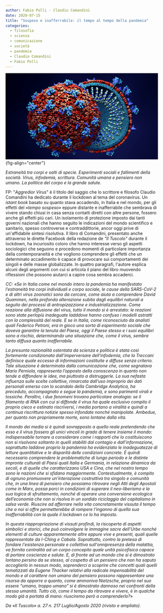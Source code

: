 ```yaml
---
author: Fabio Polli - Claudio Comandini
date: 2020-07-15
title: "Sospeso e inafferrabile: il tempo al tempo della pandemia"
categories:
  - filosofia
  - scienza
  - comunicazione
  - società
  - pandemia
  - Claudio Comandini
  - Fabio Polli
---
```


![](images/coronavirus-2.jpg){fig-align="center"}

*Estraneità tra corpi e salti di specie. Esperimenti sociali e fallimenti della società. Virus, infodemia, scrittura. Comunità umana e pensiero non umano. La politica del corpo e la grande salute.*

FP: "*Aggredior Virus*" è il titolo del saggio che lo scrittore e filosofo Claudio Comandini ha dedicato durante il lockdown al tema del coronavirus. Un *istant book* basato su quanto stava accadendo, in Italia e nel mondo, per gli effetti del *«tempo sospeso»* eppure distante e inafferrabile che sembrava di vivere stando chiusi in casa senza contatti diretti con altre persone, fossero anche gli effetti più cari. Un isolamento di protezione imposto dai tanti governi nazionali che hanno seguito le indicazioni del mondo scientifico e sanitario, spesso controverse e contraddittorie, ancor oggi prive di un'affidabile sintesi risolutiva. Il libro di Comandini, presentato anche attraverso le dirette Facebook della redazione de *"Il Tuscolo"* durante il lockdown, ha incuriosito coloro che hanno interesse verso gli aspetti sociologici che seguono e procedono momenti di particolare importanza della contemporaneità e che vogliono comprendere gli effetti che un determinato accadimento è capace di provocare sui comportamenti dei singoli e delle masse globalizzate. In quattro paragrafi, l'autore esplica alcuni degli argomenti con cui si articola il piano del libro muovendo riflessioni che possono aiutarci a capire cosa sembra accaderci.

*CC: «Se in Italia come nel mondo intero la pandemia ha manifestato l’estraneità tra corpi individuali e corpo sociale, le cause della SARS-CoV-2 e di altri virus zoonotici sono da cercare, come aiuta a comprendere David Quammen, nella profonda alterazione subita dagli equilibri naturali a seguito dei processi di antropizazzione e industrializzazione. Come reazione alla diffusione del virus, tutto il mondo si è arrestato: le reazioni sono state perlopiù inadeguate ladddove hanno confuso i modelli astratti con la complessità del reale. E se in Italia, come riconosciuto da analisti quali Federico Petroni, era in gioco una sorta di esperimento sociale che doveva garantire la tenuta del Paese, oggi il Paese stesso e i suoi equilibri sono a rischio, determinando una situazione che, come il virus, sembra tanto diffusa quanto inafferrabile.*

*La presunta razionalità ostentata da scienza e politica è stata così fortemente condizionata dall’imperversare dell’infodemia, che la Treccani definisce quale eccesso di informazioni costituite e diffuse senza criterio. Tale situazione è determinata dalla comunicazione che, come segnalava Mario Perniola, rappresenta l’opposto della conoscenza in quanto non tende a diffondere le idee, ma piuttosto a distruggerle. La sua nefasta influenza sulle scelte collettive, rimarcata dall’uso improprio dei dati personali emerso con lo scandalo della Cambridge Analytica, ha preceduto, accompagnato e segue la pandemia, e sono parimenti virali e tossiche. Peraltro, i due fenomeni trovano particolare analogia: se il filamento di RNA con cui si diffonde il virus ha quale esclusivo compito il proprio cieco e ostinato riscriversi, i media portano a viralità e quindi a continua riscrittura notizie spesso infondate nonché manipolate. Ambedue, per quanto non propriamente morte, sono lontane dalla vita.*

*Il mondo dei media si è quindi sovrapposto a quello reale pretendendo che esso e il virus fossero gli unici vincoli in grado di tenere insieme il mondo: indispensabile tornare a considerare come i rapporti che lo costituiscono non si risolvono soltanto in quelli stabiliti dal contagio e dall'informazione, soprattutto laddove proprio la pandemia ha evidenziato le inadeguatezze di letture quantitative e le disparità delle condizioni concrete. È quindi necessario comprendere le problematiche di lungo periodo e le distinte impronte culturali di Paesi quali Italia e Germania, in relazione dinamica da secoli, e di quelle che caratterizzano USA e Cina, che nel nostro tempo sono le nazioni che si sfidano maggiormente. Contestualmente, è compito di ognuno promuovere un’interazione costruttiva tra singolo e comunità che, in una linea di pensiero che possiamo ritrovare negli Atti degli Apostoli come in Marx, possa porci in condizioni di superare il neo-liberismo e la sua logica di sfruttamento, nonché di operare una conversione ecologica dell’economia che non si risolva in un sordido riciclaggio del capitalismo in salsa verde. Riuscire ad afferrare nella vita concretamente vissuta il tempo che a noi si offre permetterebbe di rompere l'inganno di quella sua inafferrabilità con la quale il lockdown ce lo ha imposto.*

*In questa riappropriazione di vissuti profindi, la riscoperta di aspetti simbolici e storici, che può coinvolgere le immagine sacre dell’Urbe nonché elementi di culture apparentemente altre eppure vive e presenti, quali quelle rappresentate da I-Ching e Cabala. Soprattutto, contro la pretesa di fondare l'esistenza personale e collettiva sull'onnipresenza della malattia, va fornita centralità ad un corpo concepito quale unità psicofisica capace di portare coscienza e salute. E, di fronte ad un mondo che si è dimostrato lontano persino da se stesso, al cospetto di un pensiero che non ha saputo accoglierlo in nessun modo, soprenderci a scoprire che concetti quali quelli tematizzati da Eugene Thacker relativi alla radicale impensabilità del mondo e al carattere non umano del pensiero possono rappresentare una risorsa da opporre a quanto, come ammoniva Nietzsche, proprio nel suo essere “umano, troppo umano” si è dimostrato dannoso nei confronti della stessa umanità. Tutto ciò, come il tempo da ritrovare e vivere, è in qualche modo già a portata di mano: riusciremo però a comprenderlo?*»

*Da «Il Tuscolo» a. 27 n. 217 Luglio/Agosto 2020 (rivisto e ampliato).*
